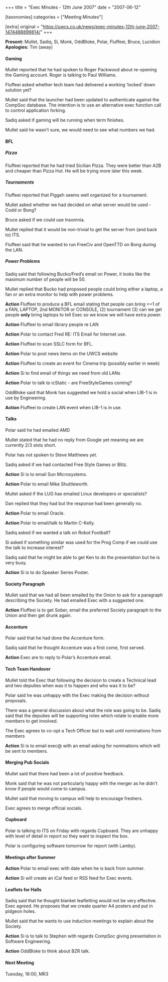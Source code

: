 +++
title = "Exec Minutes - 12th June 2007"
date = "2007-06-12"

[taxonomies]
categories = ["Meeting Minutes"]

[extra]
original = "https://uwcs.co.uk/news/exec-minutes-12th-june-2007-1474488899814/"
+++

**Present:** Mullet, Sadiq, Si, Monk, OddBloke, Polar, Fluffeei, Bruce, Lucidion  
**Apologies:** Tim (away)

#### Gaming

Mullet reported that he had spoken to Roger Packwood about re-opening the Gaming account. Roger is talking to Paul Williams.

Fluffeei asked whether tech team had delivered a working ‘locked’ down solution yet?

Mullet said that the launcher had been updated to authenticate against the CompSoc database. The intention is to use an alternative exec function call to control application forking.

Sadiq asked if gaming will be running when term finishes.

Mullet said he wasn’t sure, we would need to see what numbers we had.

#### BFL

##### Pizza

Fluffeei reported that he had tried Sicilian Pizza. They were better than A2B and cheaper than Pizza Hut. He will be trying more later this week.

##### Tournaments

Fluffeei reported that Piggeh seems well organized for a tournament.

Mullet asked whether we had decided on what server would be used - Codd or Bong?

Bruce asked if we could use Insomnia.

Mullet replied that it would be non-trivial to get the server from (and back to) ITS.

Fluffeei said that he wanted to run FreeCiv and OpenTTD on Bong during the LAN.

##### Power Problems

Sadiq said that following Bucko/Fred’s email on Power, it looks like the maximum number of people will be 50.

Mullet replied that Bucko had proposed people could bring either a laptop, a fan or an extra monitor to help with power problems.

**Action** Fluffeei to produce a BFL email stating that people can bring \<=1 of a FAN, LAPTOP, 2nd MONITOR or CONSOLE, (2) tournament (3) can we get people **only** bring laptops to tell Exec so we know we will have extra power.

**Action** Fluffeei to email library people re LAN

**Action** Polar to contact Fred RE: ITS Email for Internet use.

**Action** Fluffeei to scan SSLC form for BFL.

**Action** Polar to post news items on the UWCS website

**Action** Fluffeei to create an event for Cinema trip (possibly earlier in week)

**Action** Si to find email of things we need from old LANs

**Action** Polar to talk to icStatic - are FreeStyleGames coming?

OddBloke said that Monk has suggested we hold a social when LIB-1 is in use by Engineering.

**Action** Fluffeei to create LAN event when LIB-1 is in use.

#### Talks

Polar said he had emailed AMD

Mullet stated that he had no reply from Google yet meaning we are currently 2/3 slots short.

Polar has not spoken to Steve Matthews yet.

Sadiq asked if we had contacted Free Style Games or Blitz.

**Action** Si is to email Sun Microsystems.

**Action** Polar to email Mike Shuttleworth.

Mullet asked if the LUG has emailed Linux developers or specialists?

Dan replied that they had but the response had been generally no.

**Action** Polar to email Oracle.

**Action** Polar to email/talk to Martin C-Kelly.

Sadiq asked if we wanted a talk on Robot Football?

Si asked if something similar was used for the Prog Comp if we could use the talk to increase interest?

Sadiq said that he might be able to get Ken to do the presentation but he is very busy.

**Action** Si is to do Speaker Series Poster.

#### Society Paragraph

Mullet said that we had all been emailed by the Onion to ask for a paragraph describing the Society. He had emailed Exec with a suggested one.

**Action** Fluffeei is to get Sober, email the preferred Society paragraph to the Union and then get drunk again.

#### Accenture

Polar said that he had done the Accenture form.

Sadiq said that he thought Accenture was a first come, first served.

**Action** Exec are to reply to Polar’s Accenture email.

#### Tech Team Handover

Mullet told the Exec that following the decision to create a Technical lead and two deputies when was it to happen and who was it to be?

Polar said he was unhappy with the Exec making the decision without proposals.

There was a general discussion about what the role was going to be. Sadiq said that the deputies will be supporting roles which rotate to enable more members to get involved.

The Exec agrees to co-opt a Tech Officer but to wait until nominations from members

**Action** Si is to email exec@ with an email asking for nominations which will be sent to members.

#### Merging Pub Socials

Mullet said that there had been a lot of positive feedback.

Monk said that he was not particularly happy with the merger as he didn’t know if people would come to campus.

Mullet said that moving to campus will help to encourage freshers.

Exec agrees to merge official socials.

#### Cupboard

Polar is talking to ITS on Friday with regards Cupboard. They are unhappy with level of detail in report so they want to inspect the box.

Polar is configuring software tomorrow for report (with Lamby).

#### Meetings after Summer

**Action** Polar to email exec with date when he is back from summer.

**Action** Si will create an iCal feed or RSS feed for Exec events.

#### Leaflets for Halls

Sadiq said that he thought blanket leafletting would not be very effective. Exec agreed. He proposes that we create quarter A4 posters and put in pidgeon holes.

Mullet said that he wants to use induction meetings to explain about the Society.

**Action** Si is to talk to Stephen with regards CompSoc giving presentation in Software Engineering.

**Action** OddBloke to think about BZR talk.

#### Next Meeting

Tuesday, 16:00, MR3
